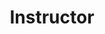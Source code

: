 ---
title: "Instructor"
collection: teaching
category: instructor
permalink: /teaching/instructor/
venue: Binghamton University (SUNY)
taughtcourses:
  - course: "Econ 360: Intermediate Microeconomic Theory"
    semesters:
      - Summer 2025
      - Summer 2024
  - course: "Econ 331: Environmental Economics"
    semesters:
      - Fall 2025

---